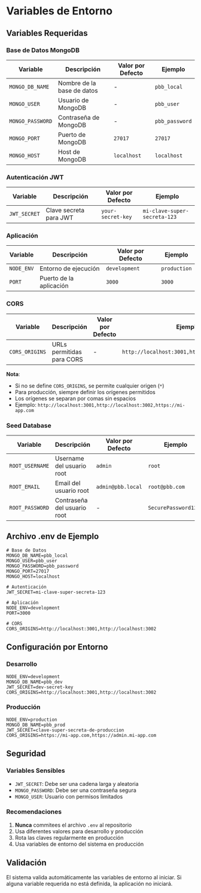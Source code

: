 # Variables de Entorno

## Variables Requeridas

### Base de Datos MongoDB

| Variable         | Descripción                | Valor por Defecto | Ejemplo        |
| ---------------- | -------------------------- | ----------------- | -------------- |
| `MONGO_DB_NAME`  | Nombre de la base de datos | -                 | `pbb_local`    |
| `MONGO_USER`     | Usuario de MongoDB         | -                 | `pbb_user`     |
| `MONGO_PASSWORD` | Contraseña de MongoDB      | -                 | `pbb_password` |
| `MONGO_PORT`     | Puerto de MongoDB          | `27017`           | `27017`        |
| `MONGO_HOST`     | Host de MongoDB            | `localhost`       | `localhost`    |

### Autenticación JWT

| Variable     | Descripción            | Valor por Defecto | Ejemplo                      |
| ------------ | ---------------------- | ----------------- | ---------------------------- |
| `JWT_SECRET` | Clave secreta para JWT | `your-secret-key` | `mi-clave-super-secreta-123` |

### Aplicación

| Variable   | Descripción             | Valor por Defecto | Ejemplo      |
| ---------- | ----------------------- | ----------------- | ------------ |
| `NODE_ENV` | Entorno de ejecución    | `development`     | `production` |
| `PORT`     | Puerto de la aplicación | `3000`            | `3000`       |

### CORS

| Variable       | Descripción               | Valor por Defecto | Ejemplo                                       |
| -------------- | ------------------------- | ----------------- | --------------------------------------------- |
| `CORS_ORIGINS` | URLs permitidas para CORS | -                 | `http://localhost:3001,http://localhost:3002` |

**Nota**:

- Si no se define `CORS_ORIGINS`, se permite cualquier origen (`*`)
- Para producción, siempre definir los orígenes permitidos
- Los orígenes se separan por comas sin espacios
- Ejemplo: `http://localhost:3001,http://localhost:3002,https://mi-app.com`

### Seed Database

| Variable        | Descripción                 | Valor por Defecto | Ejemplo              |
| --------------- | --------------------------- | ----------------- | -------------------- |
| `ROOT_USERNAME` | Username del usuario root   | `admin`           | `root`               |
| `ROOT_EMAIL`    | Email del usuario root      | `admin@pbb.local` | `root@pbb.com`       |
| `ROOT_PASSWORD` | Contraseña del usuario root | -                 | `SecurePassword123!` |

## Archivo .env de Ejemplo

```env
# Base de Datos
MONGO_DB_NAME=pbb_local
MONGO_USER=pbb_user
MONGO_PASSWORD=pbb_password
MONGO_PORT=27017
MONGO_HOST=localhost

# Autenticación
JWT_SECRET=mi-clave-super-secreta-123

# Aplicación
NODE_ENV=development
PORT=3000

# CORS
CORS_ORIGINS=http://localhost:3001,http://localhost:3002
```

## Configuración por Entorno

### Desarrollo

```env
NODE_ENV=development
MONGO_DB_NAME=pbb_dev
JWT_SECRET=dev-secret-key
CORS_ORIGINS=http://localhost:3001,http://localhost:3002
```

### Producción

```env
NODE_ENV=production
MONGO_DB_NAME=pbb_prod
JWT_SECRET=clave-super-secreta-de-produccion
CORS_ORIGINS=https://mi-app.com,https://admin.mi-app.com
```

## Seguridad

### Variables Sensibles

- `JWT_SECRET`: Debe ser una cadena larga y aleatoria
- `MONGO_PASSWORD`: Debe ser una contraseña segura
- `MONGO_USER`: Usuario con permisos limitados

### Recomendaciones

1. **Nunca** commitees el archivo `.env` al repositorio
2. Usa diferentes valores para desarrollo y producción
3. Rota las claves regularmente en producción
4. Usa variables de entorno del sistema en producción

## Validación

El sistema valida automáticamente las variables de entorno al iniciar. Si alguna variable requerida no está definida, la aplicación no iniciará.

